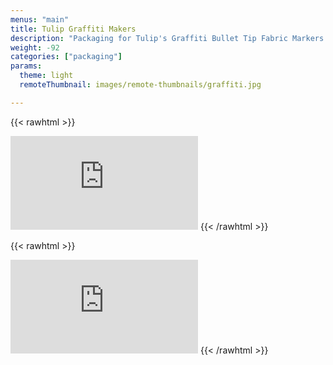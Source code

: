 ```yaml
---
menus: "main"
title: Tulip Graffiti Makers
description: "Packaging for Tulip's Graffiti Bullet Tip Fabric Markers. The collection includes three color ways plus a large clamshell and was inspired by street art and urban murals."
weight: -92
categories: ["packaging"]
params:
  theme: light
  remoteThumbnail: images/remote-thumbnails/graffiti.jpg

---
```


{{< rawhtml >}}
<iframe src="https://www.youtube.com/embed/9IwqrBESrwA" frameborder="0" allowfullscreen></iframe>
{{< /rawhtml >}}

{{< rawhtml >}}
<iframe src="https://www.youtube.com/embed/36VryoU6jes" frameborder="0" allowfullscreen></iframe>
{{< /rawhtml >}}
